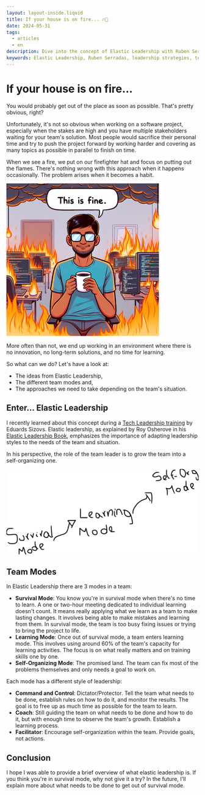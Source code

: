 ```yaml
---
layout: layout-inside.liquid
title: If your house is on fire... 🔥🏡
date: 2024-05-31
tags: 
  - articles
  - en
description: Dive into the concept of Elastic Leadership with Ruben Serradas. Understand the principles and strategies to lead teams effectively out of survival mode.
keywords: Elastic Leadership, Ruben Serradas, leadership strategies, team management, survival mode
---
```


# If your house is on fire...

You would probably get out of the place as soon as possible. That's pretty obvious, right?

Unfortunately, it's not so obvious when working on a software project, 
especially when the stakes are high and you have multiple stakeholders waiting for your team's solution. 
Most people would sacrifice their personal time and try to push the project forward by working harder and 
covering as many topics as possible in parallel to finish on time.

When we see a fire, we put on our firefighter hat and focus on putting out the flames. 
There's nothing wrong with this approach when it happens occasionally. The problem arises when it becomes a habit.

![this is fine](/img/this-is-fine.png)

More often than not, we end up working in an environment where there is no innovation, no long-term solutions, and no time for learning.

So what can we do? Let's have a look at:
- The ideas from Elastic Leadership,
- The different team modes and,
- The approaches we need to take depending on the team's situation.

## Enter... Elastic Leadership

I recently learned about this concept during a [Tech Leadership training](principal.dev) by Eduards Sizovs. 
Elastic leadership, as explained by Roy Osherove in his [Elastic Leadership Book](https://www.elasticleadership.com/), 
emphasizes the importance of adapting leadership styles to the needs of the team and situation. 

In his perspective, the role of the team leader is to grow the team into a self-organizing one.

![Elastic Leadership](/img/ElasticLeadership.png)

## Team Modes

In Elastic Leadership there are 3 modes in a team:
- **Survival Mode**: You know you're in survival mode when there's no time to learn. A one or two-hour meeting dedicated to individual learning doesn't count. It means really applying what we learn as a team to make lasting changes. It involves being able to make mistakes and learning from them. In survival mode, the team is too busy fixing issues or trying to bring the project to life.
- **Learning Mode**: Once out of survival mode, a team enters learning mode. This involves using around 60% of the team's capacity for learning activities. The focus is on what really matters and on training skills one by one.
- **Self-Organizing Mode**: The promised land. The team can fix most of the problems themselves and only needs a goal to work on.

Each mode has a different style of leadership:
- **Command and Control**: Dictator/Protector. Tell the team what needs to be done, establish rules on how to do it, and monitor the results. The goal is to free up as much time as possible for the team to learn.
- **Coach**: Still guiding the team on what needs to be done and how to do it, but with enough time to observe the team's growth. Establish a learning process.
- **Facilitator**: Encourage self-organization within the team. Provide goals, not actions.

## Conclusion

I hope I was able to provide a brief overview of what elastic leadership is. If you think you're in survival mode, why not give it a try? In the future, I'll explain more about what needs to be done to get out of survival mode.


